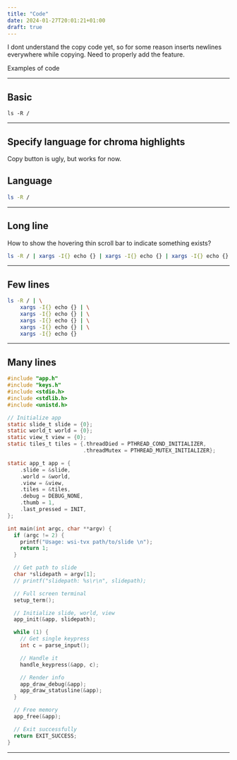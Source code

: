 ```yaml
---
title: "Code"
date: 2024-01-27T20:01:21+01:00
draft: true
---
```


<div class="danger bold">
I dont understand the copy code yet, so for some reason inserts newlines
everywhere while copying. Need to properly add the feature.
</div>

Examples of code

<hr>

## Basic

```
ls -R /
```

<hr>

## Specify language for chroma highlights

Copy button is ugly, but works for now.

## Language

```bash
ls -R /
```

<hr>

## Long line

How to show the hovering thin scroll bar to indicate something exists?

```bash
ls -R / | xargs -I{} echo {} | xargs -I{} echo {} | xargs -I{} echo {} | xargs -I{} echo {}  | xargs -I{} echo {} | xargs -I{} echo {} | xargs -I{} echo {} | xargs -I{} echo {}
```

<hr>

## Few lines

```bash
ls -R / | \
    xargs -I{} echo {} | \
    xargs -I{} echo {} | \
    xargs -I{} echo {} | \
    xargs -I{} echo {} | \
    xargs -I{} echo {}
```

<hr>

## Many lines

```c
#include "app.h"
#include "keys.h"
#include <stdio.h>
#include <stdlib.h>
#include <unistd.h>

// Initialize app
static slide_t slide = {0};
static world_t world = {0};
static view_t view = {0};
static tiles_t tiles = {.threadDied = PTHREAD_COND_INITIALIZER,
                        .threadMutex = PTHREAD_MUTEX_INITIALIZER};

static app_t app = {
    .slide = &slide,
    .world = &world,
    .view = &view,
    .tiles = &tiles,
    .debug = DEBUG_NONE,
    .thumb = 1,
    .last_pressed = INIT,
};

int main(int argc, char **argv) {
  if (argc != 2) {
    printf("Usage: wsi-tvx path/to/slide \n");
    return 1;
  }

  // Get path to slide
  char *slidepath = argv[1];
  // printf("slidepath: %s\r\n", slidepath);

  // Full screen terminal
  setup_term();

  // Initialize slide, world, view
  app_init(&app, slidepath);

  while (1) {
    // Get single keypress
    int c = parse_input();

    // Handle it
    handle_keypress(&app, c);

    // Render info
    app_draw_debug(&app);
    app_draw_statusline(&app);
  }

  // Free memory
  app_free(&app);

  // Exit successfully
  return EXIT_SUCCESS;
}

```

<hr>
